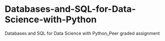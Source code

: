 # Databases-and-SQL-for-Data-Science-with-Python
Databases and SQL for Data Science with Python_Peer graded assignment
